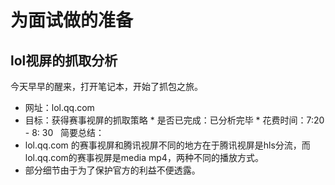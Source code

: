 # 为面试做的准备
## lol视屏的抓取分析
今天早早的醒来，打开笔记本，开始了抓包之旅。

* 网址：lol.qq.com
* 目标：获得赛事视屏的抓取策略
* 是否已完成：已分析完毕
* 花费时间：7:20 - 8: 30
 
简要总结：
* lol.qq.com 的赛事视屏和腾讯视屏不同的地方在于腾讯视屏是hls分流，而lol.qq.com的赛事视屏是media mp4，两种不同的播放方式。
* 部分细节由于为了保护官方的利益不便透露。
